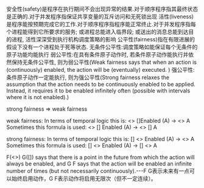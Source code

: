 安全性(safety)是程序在执行期间不会出现异常的结果.对于顺序程序指其最终状态是正确的.对于并发程序指保证共享变量的互斥访问和无死锁出现
活性(liveness)是程序能按预期完成它的工作.对于顺序程序指程序能正常终止.对于并发程序指每个进程能得到它所要求的服务; 或进程总能进入临界段; 或送出的消息总能到达目的进程, 活性深深受到执行机构调度策略的影响
公平性(fairness)指在有限进展的假设下没有一个进程处于死等状态.
    无条件公平性:调度策略如能保证每个无条件的原子功能均能执行
    弱公平性:在具有条件原子动作时, 若条件原子动作能执行并依然保持无条件公平性, 则为弱公平性(Weak fairness says that when an action is (continuously)  enabled, the action will be (eventually) executed. )
    强公平性:条件原子动作一定能执行, 则为强公平性(Strong fairness relaxes the assumption that the action needs to be continuously enabled to be applied. Instead, it requires it to be enabled infinitely often (possible with intervals where it is not enabled).)

strong fairness => weak fairness

weak fairness:
In terms of temporal logic this is: <> []Enabled (A) -> <> A
Sometimes this formula is used: <> [] Enabled (A) -> <> [] A

strong fairness:
In terms of temporal logic this is: [] <> Enabled (A) -> <> A
Sometimes this formula is used: [] <> Enabled (A) -> [] <> A


F(<>) G([]) says that there is a point in the future from which the action will always be enabled, and G F says that the action will be enabled an infinite number of times (but not necessarily continuously).---F G表示未来有一点可以始终启用动作，G F表示动作将启用无限次（但不一定连续）。
